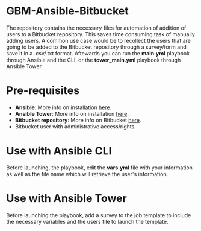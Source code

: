 # GBM-Ansible-Bitbucket
The repository contains the necessary files for automation of addition of users to a Bitbucket repository. This saves time consuming task of manually adding users. A common use case would be to recollect the users that are going to be added to the Bitbucket repository through a survey/form and save it in a .csv/.txt format. Aftewards you can run the **main.yml** playbook through Ansible and the CLI, or the **tower_main.yml** playbook through Ansible Tower. 

# Pre-requisites
- **Ansible**: More info on installation [here](https://docs.ansible.com/ansible/latest/installation_guide/intro_installation.html).
- **Ansible Tower**: More info on installation [here](https://docs.ansible.com/ansible-tower/2.2.2/html/quickinstall/index.html).
- **Bitbucket repository**: More info on Bitbucket [here](https://bitbucket.org/product).
- Bitbucket user with administrative access/rights.

# Use with Ansible CLI
Before launching, the playbook, edit the **vars.yml** file with your information as well as the file name which will retrieve the user's information.

# Use with Ansible Tower
Before launching the playbook, add a survey to the job template to include the necessary variables and the users file to launch the template. 